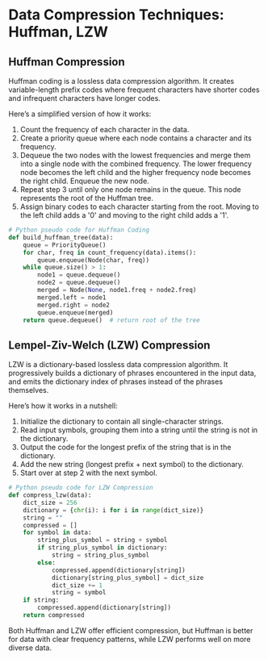 # Data Compression Techniques: Huffman, LZW

## Huffman Compression
Huffman coding is a lossless data compression algorithm. It creates variable-length prefix codes where frequent characters have shorter codes and infrequent characters have longer codes.
 
Here’s a simplified version of how it works:

1. Count the frequency of each character in the data.
2. Create a priority queue where each node contains a character and its frequency.
3. Dequeue the two nodes with the lowest frequencies and merge them into a single node with the combined frequency. The lower frequency node becomes the left child and the higher frequency node becomes the right child. Enqueue the new node.
4. Repeat step 3 until only one node remains in the queue. This node represents the root of the Huffman tree.
5. Assign binary codes to each character starting from the root. Moving to the left child adds a '0' and moving to the right child adds a '1'.

```python
# Python pseudo code for Huffman Coding
def build_huffman_tree(data):
    queue = PriorityQueue()
    for char, freq in count_frequency(data).items():
        queue.enqueue(Node(char, freq))
    while queue.size() > 1:
        node1 = queue.dequeue()
        node2 = queue.dequeue()
        merged = Node(None, node1.freq + node2.freq)
        merged.left = node1
        merged.right = node2
        queue.enqueue(merged)
    return queue.dequeue()  # return root of the tree
```

## Lempel-Ziv-Welch (LZW) Compression
LZW is a dictionary-based lossless data compression algorithm. It progressively builds a dictionary of phrases encountered in the input data, and emits the dictionary index of phrases instead of the phrases themselves.

Here’s how it works in a nutshell:

1. Initialize the dictionary to contain all single-character strings.
2. Read input symbols, grouping them into a string until the string is not in the dictionary.
3. Output the code for the longest prefix of the string that is in the dictionary.
4. Add the new string (longest prefix + next symbol) to the dictionary.
5. Start over at step 2 with the next symbol.

```python
# Python pseudo code for LZW Compression
def compress_lzw(data):
    dict_size = 256
    dictionary = {chr(i): i for i in range(dict_size)}
    string = ""
    compressed = []
    for symbol in data:
        string_plus_symbol = string + symbol
        if string_plus_symbol in dictionary:
            string = string_plus_symbol
        else:
            compressed.append(dictionary[string])
            dictionary[string_plus_symbol] = dict_size
            dict_size += 1
            string = symbol
    if string:
        compressed.append(dictionary[string])
    return compressed
```

Both Huffman and LZW offer efficient compression, but Huffman is better for data with clear frequency patterns, while LZW performs well on more diverse data.
